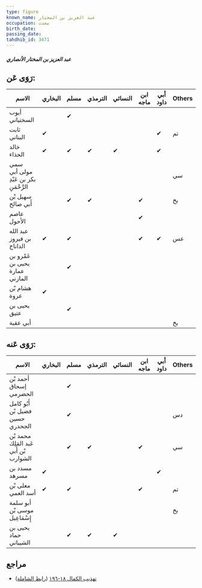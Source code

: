 ```yaml
---
type: figure
known_name: عبد العزيز بن المختار
occupation: محدث
birth_date:
passing_date:
tahdhib_id: 3471
---
```

##### عبد العزيز بن المختار الأنصاري

## رَوَى عَن:
| الاسم                                  | البخاري | مسلم | الترمذي | النسائي | ابن ماجه | أبي داود | Others |
| -------------------------------------- | ------- | ---- | ------- | ------- | -------- | -------- | ------ |
| أيوب السختياني                         |         | ✔    |         |         |          |          |        |
| ثابت البناني                           | ✔       |      |         |         |          | ✔        | تم     |
| خالد الحذاء                            | ✔       | ✔    | ✔       | ✔       |          | ✔        |        |
| سمي مولى أبي بكر بن عَبْدِ الرَّحْمَنِ |         |      |         |         |          |          | سي     |
| سهيل بْن أَبي صالح                     |         | ✔    | ✔       |         | ✔        |          | بخ     |
| عاصم الأحول                            |         |      |         |         | ✔        |          |        |
| عبد الله بن فيروز الداناج              | ✔       | ✔    |         |         | ✔        | ✔        | عس     |
| عَمْرو بن يحيى بن عمارة المازني        |         | ✔    |         |         |          |          |        |
| هشام بْن عروة                          | ✔       |      |         |         |          |          |        |
| يحيى بن عتيق                           |         | ✔    |         |         |          |          |        |
| أبي عقبة                               |         |      |         |         |          |          | بخ     |
## رَوَى عَنه:
| الاسم                                  | البخاري | مسلم | الترمذي | النسائي | ابن ماجه | أبي داود | Others |
| -------------------------------------- | ------- | ---- | ------- | ------- | -------- | -------- | ------ |
| أحمد بْن إسحاق الحضرمي                 |         | ✔    |         |         |          |          |        |
| أَبُو كامل فضيل بْن حسين الجحدري       |         | ✔    |         |         |          |          | دس     |
| محمد بْن عَبد المَلِك بْن أَبي الشوارب |         | ✔    | ✔       |         | ✔        |          | سي     |
| مسدد بن مسرهد                          | ✔       |      |         |         |          | ✔        |        |
| معلى بْن أسد العمي                     | ✔       | ✔    |         |         | ✔        |          | تم     |
| أبو سلمة موسى بْن إِسْمَاعِيل          |         |      |         |         |          |          | بخ     |
| يحيى بن حماد الشيباني                  |         | ✔    | ✔       | ✔       |          |          |        |
## مراجع
- [تهذيب الكمال ١٨-١٩٦](obsidian://open?vault=Tahdhib-al-Kamal&file=Figures/٣٤٧١-عبد%20العزيز%20بن%20المختار%20الأنصاري) ([رابط الشاملة](https://shamela.ws/book/3722/9229))